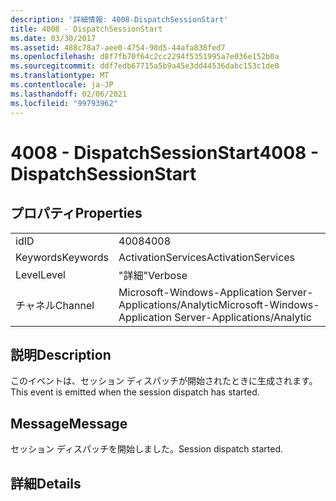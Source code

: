 ```yaml
---
description: '詳細情報: 4008-DispatchSessionStart'
title: 4008 - DispatchSessionStart
ms.date: 03/30/2017
ms.assetid: 488c78a7-aee0-4754-98d5-44afa838fed7
ms.openlocfilehash: d8f7fb70f64c2cc2294f5351995a7e036e152b0a
ms.sourcegitcommit: ddf7edb67715a5b9a45e3dd44536dabc153c1de0
ms.translationtype: MT
ms.contentlocale: ja-JP
ms.lasthandoff: 02/06/2021
ms.locfileid: "99793962"
---
```

# <a name="4008---dispatchsessionstart"></a><span data-ttu-id="79a38-103">4008 - DispatchSessionStart</span><span class="sxs-lookup"><span data-stu-id="79a38-103">4008 - DispatchSessionStart</span></span>

## <a name="properties"></a><span data-ttu-id="79a38-104">プロパティ</span><span class="sxs-lookup"><span data-stu-id="79a38-104">Properties</span></span>  
  
|||  
|-|-|  
|<span data-ttu-id="79a38-105">id</span><span class="sxs-lookup"><span data-stu-id="79a38-105">ID</span></span>|<span data-ttu-id="79a38-106">4008</span><span class="sxs-lookup"><span data-stu-id="79a38-106">4008</span></span>|  
|<span data-ttu-id="79a38-107">Keywords</span><span class="sxs-lookup"><span data-stu-id="79a38-107">Keywords</span></span>|<span data-ttu-id="79a38-108">ActivationServices</span><span class="sxs-lookup"><span data-stu-id="79a38-108">ActivationServices</span></span>|  
|<span data-ttu-id="79a38-109">Level</span><span class="sxs-lookup"><span data-stu-id="79a38-109">Level</span></span>|<span data-ttu-id="79a38-110">"詳細"</span><span class="sxs-lookup"><span data-stu-id="79a38-110">Verbose</span></span>|  
|<span data-ttu-id="79a38-111">チャネル</span><span class="sxs-lookup"><span data-stu-id="79a38-111">Channel</span></span>|<span data-ttu-id="79a38-112">Microsoft-Windows-Application Server-Applications/Analytic</span><span class="sxs-lookup"><span data-stu-id="79a38-112">Microsoft-Windows-Application Server-Applications/Analytic</span></span>|  
  
## <a name="description"></a><span data-ttu-id="79a38-113">説明</span><span class="sxs-lookup"><span data-stu-id="79a38-113">Description</span></span>  

 <span data-ttu-id="79a38-114">このイベントは、セッション ディスパッチが開始されたときに生成されます。</span><span class="sxs-lookup"><span data-stu-id="79a38-114">This event is emitted when the session dispatch has started.</span></span>  
  
## <a name="message"></a><span data-ttu-id="79a38-115">Message</span><span class="sxs-lookup"><span data-stu-id="79a38-115">Message</span></span>  

 <span data-ttu-id="79a38-116">セッション ディスパッチを開始しました。</span><span class="sxs-lookup"><span data-stu-id="79a38-116">Session dispatch started.</span></span>  
  
## <a name="details"></a><span data-ttu-id="79a38-117">詳細</span><span class="sxs-lookup"><span data-stu-id="79a38-117">Details</span></span>
